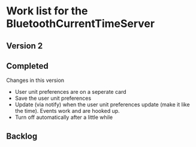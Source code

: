 ﻿# Work list for the BluetoothCurrentTimeServer

## Version 2
## Completed

Changes in this version
- User unit preferences are on a seperate card
- Save the user unit preferences
- Update (via notify) when the user unit preferences update (make it like the time). Events work and are hooked up.
- Turn off automatically after a little while

## Backlog


